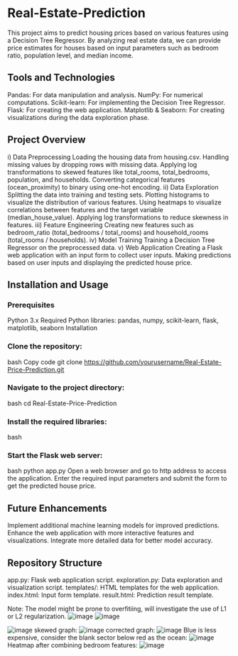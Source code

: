 # Real-Estate-Prediction
This project aims to predict housing prices based on various features using a Decision Tree Regressor. By analyzing real estate data, we can provide price estimates for houses based on input parameters such as bedroom ratio, population level, and median income.

## Tools and Technologies
Pandas: For data manipulation and analysis.
NumPy: For numerical computations.
Scikit-learn: For implementing the Decision Tree Regressor.
Flask: For creating the web application.
Matplotlib & Seaborn: For creating visualizations during the data exploration phase.

## Project Overview
i) Data Preprocessing
Loading the housing data from housing.csv.
Handling missing values by dropping rows with missing data.
Applying log transformations to skewed features like total_rooms, total_bedrooms, population, and households.
Converting categorical features (ocean_proximity) to binary using one-hot encoding.
ii) Data Exploration
Splitting the data into training and testing sets.
Plotting histograms to visualize the distribution of various features.
Using heatmaps to visualize correlations between features and the target variable (median_house_value).
Applying log transformations to reduce skewness in features.
iii) Feature Engineering
Creating new features such as bedroom_ratio (total_bedrooms / total_rooms) and household_rooms (total_rooms / households).
iv) Model Training
Training a Decision Tree Regressor on the preprocessed data.
v) Web Application
Creating a Flask web application with an input form to collect user inputs.
Making predictions based on user inputs and displaying the predicted house price.

## Installation and Usage
### Prerequisites
Python 3.x
Required Python libraries: pandas, numpy, scikit-learn, flask, matplotlib, seaborn
Installation
### Clone the repository:
bash
Copy code
git clone https://github.com/yourusername/Real-Estate-Price-Prediction.git
### Navigate to the project directory:
bash
cd Real-Estate-Price-Prediction
### Install the required libraries:
bash
### Start the Flask web server:
bash
python app.py
Open a web browser and go to http address to access the application.
Enter the required input parameters and submit the form to get the predicted house price.

## Future Enhancements
Implement additional machine learning models for improved predictions.
Enhance the web application with more interactive features and visualizations.
Integrate more detailed data for better model accuracy.

## Repository Structure
app.py: Flask web application script.
exploration.py: Data exploration and visualization script.
templates/: HTML templates for the web application.
index.html: Input form template.
result.html: Prediction result template.


Note: The model might be prone to overfitiing, will investigate the use of L1 or L2 regularization.
![image](https://github.com/user-attachments/assets/80f47c44-fb1d-4eff-acdb-c8152de84328)
![image](https://github.com/user-attachments/assets/62e5f177-1a29-4996-959b-86521caaffda)


![image](https://github.com/user-attachments/assets/0cc90aaa-9a15-41c4-a075-31e8db5a0922)
skewed graph:
![image](https://github.com/user-attachments/assets/28d4083f-df5d-424d-91df-563993920a3f)
corrected graph:
![image](https://github.com/user-attachments/assets/006e9a7c-7896-4c11-a235-26b7e4cdef0b)
Blue is less expensive, consider the blank sector below red as the ocean:
![image](https://github.com/user-attachments/assets/e0cf1227-79af-4188-ba0f-18dba18368f1)
Heatmap after combining bedroom features:
![image](https://github.com/user-attachments/assets/a02b2fee-6f47-4030-9b21-0829863b042f)



